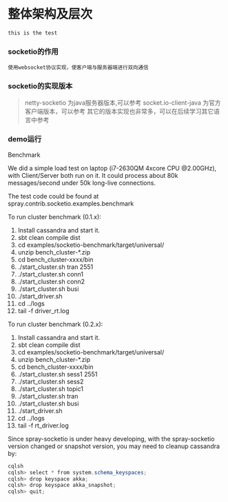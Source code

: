 # 整体架构及层次

```code
this is the test
```


### socketio的作用
```
使用websocket协议实现，使客户端与服务器端进行双向通信

```

### socketio的实现版本

>netty-socketio 为java服务器版本,可以参考
>socket.io-client-java 为官方客户端版本，可以参考
>其它的版本实现也非常多，可以在后续学习其它语言中参考

### demo运行

Benchmark

We did a simple load test on laptop (i7-2630QM 4xcore CPU @2.00GHz), with Client/Server both run on it. It could process about 80k messages/second under 50k long-live connections.

The test code could be found at spray.contrib.socketio.examples.benchmark

To run cluster benchmark (0.1.x):

1. Install cassandra and start it.
1. sbt clean compile dist
1. cd examples/socketio-benchmark/target/universal/
1. unzip bench_cluster-*.zip
1. cd bench_cluster-xxxx/bin
1. ./start_cluster.sh tran 2551
1. ./start_cluster.sh conn1
1. ./start_cluster.sh conn2
1. ./start_cluster.sh busi
1. ./start_driver.sh
1. cd ../logs
1. tail -f driver_rt.log


To run cluster benchmark (0.2.x):

1. Install cassandra and start it.
1. sbt clean compile dist
1. cd examples/socketio-benchmark/target/universal/
1. unzip bench_cluster-*.zip
1. cd bench_cluster-xxxx/bin
1. ./start_cluster.sh sess1 2551
1. ./start_cluster.sh sess2
1. ./start_cluster.sh topic1
1. ./start_cluster.sh tran
1. ./start_cluster.sh busi
1. ./start_driver.sh
1. cd ../logs
1. tail -f rt_driver.log

Since spray-socketio is under heavy developing, with the spray-socketio version changed or snapshot version, you may need to cleanup cassandra by:

```java
cqlsh
cqlsh> select * from system.schema_keyspaces;
cqlsh> drop keyspace akka;
cqlsh> drop keyspace akka_snapshot;
cqlsh> quit;
```
